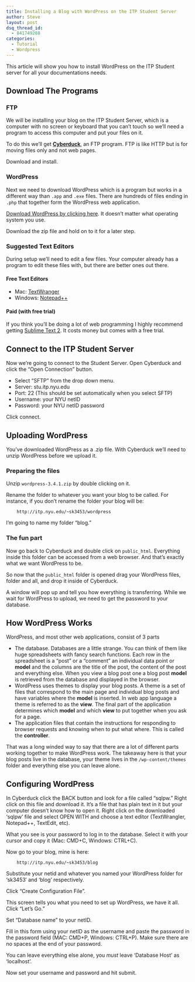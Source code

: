 ```yaml
---
title: Installing a Blog with WordPress on the ITP Student Server
author: Steve
layout: post
dsq_thread_id:
  - 841749288
categories:
  - Tutorial
  - Wordpress
---
```

<p>This article will show you how to install WordPress on the ITP Student server for all your documentations needs.</p>
<h2>Download The Programs</h2>
<h3>FTP</h3>
<p>We will be installing your blog on the ITP Student Server, which is a computer with no screen or keyboard that you can&#8217;t touch so we&#8217;ll need a program to access this computer and put your files on it.</p>
<p>To do this we&#8217;ll get <strong><a href="http://cyberduck.ch/">Cyberduck</a></strong>, an FTP program. FTP is like HTTP but is for moving files only and not web pages.</p>
<p>Download and install.</p>
<h3>WordPress</h3>
<p>Next we need to download WordPress which is a program but works in a different way than <code>.app</code> and <code>.exe</code> files. There are hundreds of files ending in <code>.php</code> that together form the WordPress web application.</p>
<p><a href="http://wordpress.org/download/">Download WordPress by clicking here</a>. It doesn&#8217;t matter what operating system you use.</p>
<p>Download the zip file and hold on to it for a later step.</p>
<h3>Suggested Text Editors</h3>
<p>During setup we&#8217;ll need to edit a few files. Your computer already has a program to edit these files with, but there are better ones out there.</p>
<h4>Free Text Editors</h4>
<ul>
<li>Mac: <a href="http://www.barebones.com/products/TextWrangler/download.html">TextWranger</a></li>
<li>Windows: <a href="http://notepad-plus-plus.org/download/v6.1.6.html">Notepad++</a></li>
</ul>
<h4>Paid (with free trial)</h4>
<p>If you think you&#8217;ll be doing a lot of web programming I highly recommend getting <a href="http://www.sublimetext.com/2">Sublime Text 2</a>. It costs money but comes with a free trial.</p>
<h2>Connect to the ITP Student Server</h2>
<p>Now we&#8217;re going to connect to the Student Server. Open Cyberduck and click the &#8220;Open Connection&#8221; button.</p>
<ul>
<li>Select &#8220;SFTP&#8221; from the drop down menu.</li>
<li>Server: stu.itp.nyu.edu</li>
<li>Port: 22 (This should be set automatically when you select SFTP)</li>
<li>Username: your NYU netID</li>
<li>Password: your NYU netID password</li>
</ul>
<p>Click connect.</p>
<h2>Uploading WordPress</h2>
<p>You&#8217;ve downloaded WordPress as a .zip file. With Cyberduck we&#8217;ll need to unzip WordPress before we upload it.</p>
<h3>Preparing the files</h3>
<p>Unzip <code>wordpress-3.4.1.zip</code> by double clicking on it.</p>
<p>Rename the folder to whatever you want your blog to be called. For instance, if you don&#8217;t rename the folder your blog will be:</p>
<pre><code>    http://itp.nyu.edu/~sk3453/wordpress
</code></pre>
<p>I&#8217;m going to name my folder &#8220;blog.&#8221;</p>
<h3>The fun part</h3>
<p>Now go back to Cyberduck and double click on <code>public_html</code>. Everything inside this folder can be accessed from a web browser. And that&#8217;s exactly what we want WordPress to be.</p>
<p>So now that the <code>public_html</code> folder is opened drag your WordPress files, folder and all, and drop it inside of Cyberduck.</p>
<p>A window will pop up and tell you how everything is transferring. While we wait for WordPress to upload, we need to get the password to your database.</p>
<h2>How WordPress Works</h2>
<p>WordPress, and most other web applications, consist of 3 parts</p>
<ul>
<li>The database. Databases are a little strange. You can think of them like huge spreadsheets with fancy search functions. Each row in the spreadsheet is a &#8220;post&#8221; or a &#8220;comment&#8221; an individual data point or <strong>model</strong> and the columns are the title of the post, the content of the post and everything else. When you view a blog post one a blog post <strong>model</strong> is retrieved from the database and displayed in the browser.</li>
<li>WordPress uses themes to display your blog posts. A theme is a set of files that correspond to the main page and individual blog posts and have variables where the <strong>model</strong> is inserted. In web app language a theme is referred to as the <strong>view</strong>. The final part of the application determines which <strong>model</strong> and which <strong>view</strong> to put together when you ask for a page.</li>
<li>The application files that contain the instructions for responding to browser requests and knowing when to put what where. This is called the <strong>controller</strong>.</li>
</ul>
<p>That was a long winded way to say that there are a lot of different parts working together to make WordPress work. The takeaway here is that your blog posts live in the database, your theme lives in the <code>/wp-content/themes</code> folder and everything else you can leave alone.</p>
<h2>Configuring WordPress</h2>
<p>In Cyberduck click the BACK button and look for a file called &#8220;sqlpw.&#8221; Right click on this file and download it. It&#8217;s a file that has plain text in it but your computer doesn&#8217;t know how to open it. Right click on the downloaded &#8216;sqlpw&#8217; file and select OPEN WITH and choose a text editor (TextWrangler, Notepad++, TextEdit, etc).</p>
<p>What you see is your password to log in to the database. Select it with your cursor and copy it (Mac: CMD+C, Windows: CTRL+C).</p>
<p>Now go to your blog, mine is here:</p>
<pre><code>    http://itp.nyu.edu/~sk3453/blog
</code></pre>
<p>Substitute your netid and whatever you named your WordPress folder for &#8216;sk3453&#8242; and &#8216;blog&#8217; respectively.</p>
<p>Click &#8220;Create Configuration File&#8221;.</p>
<p>This screen tells you what you need to set up WordPress, we have it all. Click &#8220;Let&#8217;s Go.&#8221;</p>
<p>Set &#8220;Database name&#8221; to your netID.</p>
<p>Fill in this form using your netID as the username and paste the password in the password field (MAC: CMD+P, Windows: CTRL+P). Make sure there are no spaces at the end of your password.</p>
<p>You can leave everything else alone, you <em>must</em> leave &#8216;Database Host&#8217; as &#8216;localhost&#8217;.</p>
<p>Now set your username and password and hit submit.</p>
